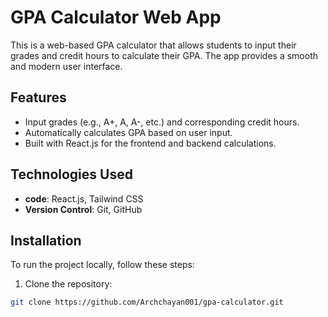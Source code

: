 # GPA Calculator Web App

This is a web-based GPA calculator that allows students to input their grades and credit hours to calculate their GPA. The app provides a smooth and modern user interface.

## Features

- Input grades (e.g., A+, A, A-, etc.) and corresponding credit hours.
- Automatically calculates GPA based on user input.
- Built with React.js for the frontend and backend calculations.

## Technologies Used

- **code**: React.js, Tailwind CSS
- **Version Control**: Git, GitHub

## Installation

To run the project locally, follow these steps:

1. Clone the repository:

```bash
git clone https://github.com/Archchayan001/gpa-calculator.git
